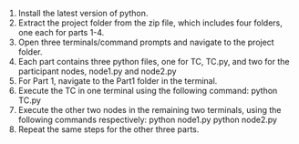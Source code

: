 1. Install the latest version of python.
2. Extract the project folder from the zip file, which includes four folders, one each for parts 1-4.
3. Open three terminals/command prompts and navigate to the project folder.
4. Each part contains three python files, one for TC, TC.py, and two for the participant nodes, node1.py and node2.py
5. For Part 1, navigate to the Part1 folder in the terminal.
6. Execute the TC in one terminal using the following command: python TC.py
7. Execute the other two nodes in the remaining two terminals, using the following commands respectively:
                           python node1.py
                           python node2.py
8. Repeat the same steps for the other three parts.
